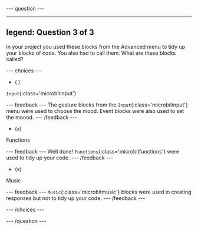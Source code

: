 --- question ---

---
legend: Question 3 of 3
---

In your project you used these blocks from the Advanced menu to tidy up your blocks of code. You also had to call them. What are these blocks called?

--- choices ---

- ( ) 

`Input`{:class='microbitinput'}

  --- feedback ---
The gesture blocks from the `Input`{:class='microbitinput'} menu were used to choose the mood. Event blocks were also used to set the moood.
  --- /feedback ---

- (x) 

Functions

  --- feedback ---
Well done! `Functions`{:class='microbitfunctions'} were used to tidy up your code.
  --- /feedback ---

- (x) 

Music

  --- feedback ---
`Music`{:class='microbitmusic'} blocks were used in creating responses but not to tidy up your code.
  --- /feedback ---

--- /choices ---

--- /question ---

